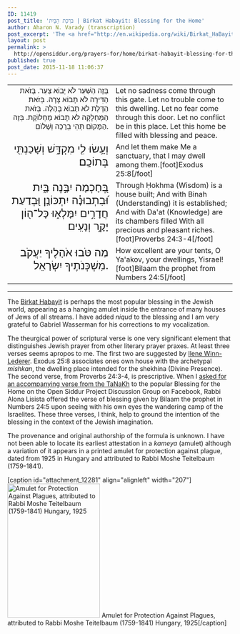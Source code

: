 ```yaml
---
ID: 11419
post_title: 'בִּרְכָּת הָבָּיִת | Birkat Habayit: Blessing for the Home'
author: Aharon N. Varady (transcription)
post_excerpt: 'The <a href="http://en.wikipedia.org/wiki/Birkat_HaBayit">Birkat Habayit</a> is perhaps the most popular blessing in the Jewish world, appearing as a hanging amulet inside the entrance of many houses of Jews of all streams. I have added <em>niqud</em> to the blessing and I am very grateful to Gabriel Wasserman for his corrections to my vocalization. '
layout: post
permalink: >
  http://opensiddur.org/prayers-for/home/birkat-habayit-blessing-for-the-home/
published: true
post_date: 2015-11-18 11:06:37
---
```

<table style="margin-left: auto;margin-right: auto;">
<tbody>
<tr>
<td style="vertical-align:top;" width="46%">
<div class="liturgy" style="text-align: right;"><span lang="he">
 בְּזֶה הַשַּׁעַר לֹא יָבוֹא צַעַר.
בְּזֹאת הַדִּירָה לֹא תָבוֹא צָרָה.
בְּזֹאת הַדֶּלֶת לֺא תָבוֹא בֶּהָלָה.
בְּזֹאת הַמַּחְלָקָה לֺא תָבוֹא מַחְלוֺקֶת.
בְּזֶה הַמָּקוֺם תְּהִי בְרָכָה וְשָׁלוֺם.
</span></div></td>
 
<td width="53%"><div class="english">
Let no sadness come through this gate.
Let no trouble come to this dwelling.
Let no fear come through this door.
Let no conflict be in this place.
Let this home be filled with blessing and peace.
</div></td></tr>


<tr><td style="vertical-align:top;" width="46%">
<div class="scribe" style="text-align: right; font-size: 1.5em;"><span lang="he">
וְעָ֥שׂוּ לִ֖י מִקְדָּ֑שׁ וְשָׁכַנְתִּ֖י בְּתוֹכָֽם׃
</span></div></td>
 
<td width="53%"><div class="english">
And let them make Me a sanctuary, that I may dwell among them.[foot]Exodus 25:8[/foot]
</div></td></tr>


<tr><td style="vertical-align:top;" width="46%">
<div class="scribe" style="text-align: right; font-size: 1.5em;"><span lang="he">
בְּ֭חָכְמָה יִבָּ֣נֶה בָּ֑יִת וּ֝בִתְבוּנָ֗ה יִתְכּוֹנָֽן׃
 וּ֭בְדַעַת חֲדָרִ֣ים יִמָּלְא֑וּ כָּל־ה֖וֹן יָקָ֣ר וְנָעִֽים׃
</span></div></td>
 
<td width="53%"><div class="english">
Through Ḥokhma (Wisdom) is a house built; And with Binah (Understanding) it is established; 
And with Da'at (Knowledge) are its chambers filled With all precious and pleasant riches.[foot]Proverbs 24:3-4[/foot]
</div></td></tr>


<tr><td style="vertical-align:top;" width="46%">
<div class="scribe" style="text-align: right; font-size: 1.5em;"><span lang="he">
מַה טֹּבוּ אֹהָלֶיךָ יַעֲקֹב מִשְׁכְּנֹתֶיךָ יִשְׂרָאֵל.
</span></div></td>
 
<td width="53%"><div class="english">
How excellent are your tents, O Ya'akov, your dwellings, Yisrael![foot]Bilaam the prophet from Numbers 24:5[/foot]
</div>
</td></tr></tbody></tbody></tbody></tbody></table>

<hr />

The <a href="http://en.wikipedia.org/wiki/Birkat_HaBayit">Birkat Habayit</a> is perhaps the most popular blessing in the Jewish world, appearing as a hanging amulet inside the entrance of many houses of Jews of all streams. I have added <em>niqud</em> to the blessing and I am very grateful to Gabriel Wasserman for his corrections to my vocalization.

The theurgical power of scriptural verse is one very significant element that distinguishes Jewish prayer from other literary prayer praxes. At least three verses seems apropos to me. The first two are suggested by <a href="https://imaginarius13.wordpress.com/2014/01/15/from-house-to-home-a-blessing-of-transition/">Ilene Winn-Lederer</a>. Exodus 25:8 associates ones own house with the archetypal <em>mishkan</em>, the dwelling place intended for the shekhina (Divine Presence). The second verse, from Proverbs 24:3-4, is prescriptive. When I <a href="https://www.facebook.com/groups/opensiddur/permalink/10152938885227746/">asked for an accompanying verse from the TaNaKh</a> to the popular Blessing for the Home on the Open Siddur Project Discussion Group on Facebook, Rabbi Alona Lisista offered the verse of blessing given by Bilaam the prophet in Numbers 24:5 upon seeing with his own eyes the wandering camp of the Israelites. These three verses, I think, help to ground the intention of the blessing in the context of the Jewish imagination.

The provenance and original authorship of the formula is unknown. I have not been able to locate its earliest attestation in a <em>kameya</em> (amulet) although a variation of it appears in a printed amulet for protection against plague, dated from 1925 in Hungary and attributed to Rabbi Moshe Teitelbaum (1759-1841).

[caption id="attachment_12281" align="alignleft" width="207"]<a href="http://opensiddur.org/wp-content/uploads/2015/05/Amulet-for-Protection-Against-Plaugues-attributed-to-Rabbi-Moshe-Teitelbaum-1759-1841-Hungary-1925.png"><img src="http://opensiddur.org/wp-content/uploads/2015/05/Amulet-for-Protection-Against-Plaugues-attributed-to-Rabbi-Moshe-Teitelbaum-1759-1841-Hungary-1925-207x300.png" alt="Amulet for Protection Against Plagues, attributed to Rabbi Moshe Teitelbaum (1759-1841) Hungary, 1925" width="207" height="300" class="size-medium wp-image-12281" /></a> Amulet for Protection Against Plagues, attributed to Rabbi Moshe Teitelbaum (1759-1841) Hungary, 1925[/caption]
